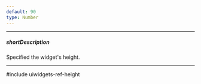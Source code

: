 ```yaml
---
default: 90
type: Number
---
```

---
##### shortDescription
Specified the widget's height.

---
#include uiwidgets-ref-height